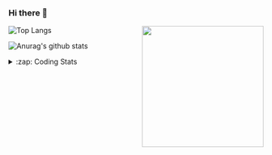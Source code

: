### Hi there 👋

<!--
**tao8687/tao8687** is a ✨ _special_ ✨ repository because its `README.md` (this file) appears on your GitHub profile.

Here are some ideas to get you started:

- 🔭 I’m currently working on ...
- 🌱 I’m currently learning ...
- 👯 I’m looking to collaborate on ...
- 🤔 I’m looking for help with ...
- 💬 Ask me about ...
- 📫 How to reach me: ...
- 😄 Pronouns: ...
- ⚡ Fun fact: ...
-->

<img align='right' src="https://media.giphy.com/media/M9gbBd9nbDrOTu1Mqx/giphy.gif" width="240">

  
![Top Langs](https://github-readme-stats.vercel.app/api/top-langs/?username=tao8687&layout=compact&title_color=23238E&text_color=A67D3D)

![Anurag's github stats](https://github-readme-stats.vercel.app/api?username=tao8687&show_icons=true&&text_color=A67D3D&title_color=23238E&show_icons=false&count_private=true&hide=stars)

<details>
  <summary>:zap: Coding Stats</summary>
  <br>
    
<!--START_SECTION:waka-->

```txt
From: 17 April 2025 - To: 24 April 2025

C++                3 hrs 6 mins    █████████░░░░░░░░░░░░░░░░   36.05 %
XML                1 hr 58 mins    █████▓░░░░░░░░░░░░░░░░░░░   22.88 %
CMake              1 hr 8 mins     ███▒░░░░░░░░░░░░░░░░░░░░░   13.27 %
C                  53 mins         ██▓░░░░░░░░░░░░░░░░░░░░░░   10.23 %
Protocol Buffer    45 mins         ██▒░░░░░░░░░░░░░░░░░░░░░░   08.75 %
```

<!--END_SECTION:waka-->
</details>

